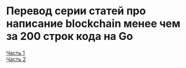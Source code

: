 Перевод серии статей про написание blockchain менее чем за 200 строк кода на Go
===
[Часть 1](https://github.com/KosToZyB/blockchain-in-go/blob/master/part1.md)  
[Часть 2](https://github.com/KosToZyB/blockchain-in-go/blob/master/part2.md)
